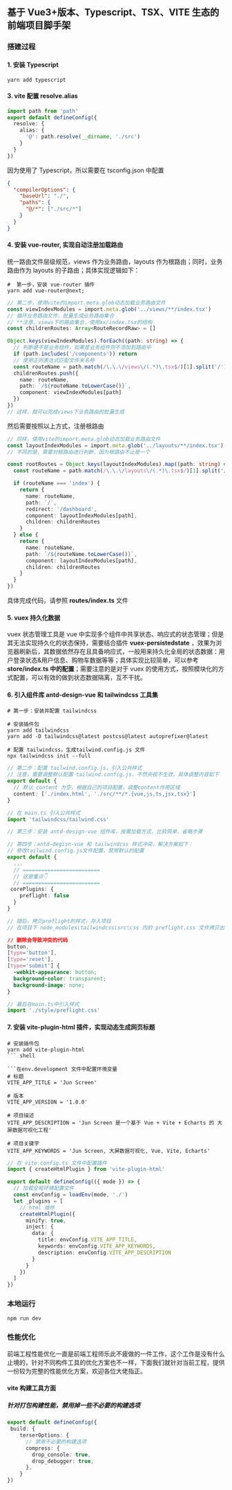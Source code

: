 <!--
 * @Author: changjun anson1992@163.com
 * @Date: 2024-01-05 10:36:01
 * @LastEditors: changjun anson1992@163.com
 * @LastEditTime: 2024-04-08 15:50:40
 * @FilePath: /VUE3-VITE-TS-TEMPLATE/README.md
 * @Description: 工程描述文档
-->

## 基于 Vue3+版本、Typescript、TSX、VITE 生态的前端项目脚手架

### 搭建过程

#### 1. 安装 Typescript

```shell
yarn add typescript
```

#### 3. vite 配置 resolve.alias

```typescript
import path from 'path'
export default defineConfig({
  resolve: {
    alias: {
      '@': path.resolve(__dirname, './src')
    }
  }
})
```

因为使用了 Typescript，所以需要在 tsconfig.json 中配置

```json
{
  "compilerOptions": {
    "baseUrl": "./",
    "paths": {
      "@/*": ["./src/*"]
    }
  }
}
```

#### 4. 安装 vue-router, 实现自动注册加载路由

统一路由文件层级规范，views 作为业务路由，layouts 作为根路由；同时，业务路由作为 layouts 的子路由；具体实现逻辑如下：

```shell
#  第一步，安装 vue-router 插件
yarn add vue-router@next;
```

```typescript
// 第二步，使用vite的import.meta.glob动态加载业务路由文件
const viewIndexModules = import.meta.glob('../views/**/index.tsx')
// 循环业务路由文件，批量生成业务路由集合
// **注意，views下的路由集合，使用xx/index.tsx的结构
const childrenRoutes: Array<RouteRecordRaw> = []

Object.keys(viewIndexModules).forEach((path: string) => {
  // 判断是不是业务组件，如果是业务组件则不添加到路由中
  if (path.includes('/components')) return
  // 使用正则表达式匹配文件夹名称
  const routeName = path.match(/\.\.\/views\/(.*)\.tsx$/)[1].split('/')[0]
  childrenRoutes.push({
    name: routeName,
    path: `/${routeName.toLowerCase()}`,
    component: viewIndexModules[path]
  })
})
// 这样，就可以完成views下业务路由的批量生成
```

然后需要按照以上方式，注册根路由

```typescript
// 同样，使用vite的import.meta.glob动态加载业务路由文件
const layoutIndexModules = import.meta.glob('../layouts/**/index.tsx')
// 不同的是，需要对根路由进行判断，因为根路由不止是一个

const rootRoutes = Object.keys(layoutIndexModules).map((path: string) => {
  const routeName = path.match(/\.\.\/layouts\/(.*)\.tsx$/)[1].split('/')[0]

  if (routeName === 'index') {
    return {
      name: routeName,
      path: `/`,
      redirect: '/dashboard',
      component: layoutIndexModules[path],
      children: childrenRoutes
    }
  } else {
    return {
      name: routeName,
      path: `/${routeName.toLowerCase()}`,
      component: layoutIndexModules[path],
      children: childrenRoutes
    }
  }
})
```

具体完成代码，请参照 **routes/index.ts** 文件

#### 5. vuex 持久化数据

vuex 状态管理工具是 vue 中实现多个组件中共享状态、响应式的状态管理；但是其无法实现持久化的状态保持，需要结合插件 **vuex-persistedstate** ，效果为浏览器刷新后，其数据依然存在且具备响应式，一般用来持久化全局的状态数据：用户登录状态&用户信息、购物车数据等等；具体实现比较简单，可以参考 **store/index.ts 中的配置**；需要注意的是对于 vuex 的使用方式，按照模块化的方式配置，可以有效的做到状态数据隔离，互不干扰。

#### 6. 引入组件库 antd-design-vue 和 tailwindcss 工具集

```shell
# 第一步：安装并配置 tailwindcss

# 安装插件包
yarn add tailwindcss
yarn add -D tailwindcss@latest postcss@latest autoprefixer@latest

# 配置 tailwindcss，生成tailwind.config.js 文件
npx tailwindcss init --full
```

```typescript
// 第二步：配置 tailwind.config.js，引入公共样式
// 注意，需要调整默认配置 tailwind.config.js，不然央视不生效，具体调整内容如下
export default {
  // 默认 content 为空，根据自己的项目配置，调整content作用区域
  content: ['./index.html', './src/**/*.{vue,js,ts,jsx,tsx}']
}

// 在 main.ts 引入公共样式
import 'tailwindcss/tailwind.css'
```

```typescript
// 第三步：安装 antd-design-vue 组件库，按需加载方式，比较简单，省略步骤
```

```typescript
// 第四步：antd-degisn-vue 和 tailwindcss 样式冲突，解决方案如下：
// 修改tailwind.config.js文件配置，禁用默认的配置
export default {
  ...
  // =========================
  // 这是重点👇
  // =========================
 corePlugins: {
    preflight: false
  }
}

// 随后，拷贝preflight的样式，存入项目
// 在项目下 node_modules\tailwindcss\src\css 内的 preflight.css 文件拷贝出来，粘贴到你项目的样式文件夹中，如 src\style\preflight.css
```

```css
// 删除会导致冲突的代码
button,
[type='button'],
[type='reset'],
[type='submit'] {
  -webkit-appearance: button;
  background-color: transparent;
  background-image: none;
}
```

```typescript
// 最后在main.ts中引入样式
import './style/preflight.css'
```

#### 7. 安装 vite-plugin-html 插件，实现动态生成网页标题

````shell
# 安装插件包
yarn add vite-plugin-html
``` shell

```在env.development 文件中配置环境变量
# 标题
VITE_APP_TITLE = 'Jun Screen'

# 版本
VITE_APP_VERSION = '1.0.0'

# 项目描述
VITE_APP_DESCRIPTION = 'Jun Screen 是一个基于 Vue + Vite + Echarts 的 大屏数据可视化工程'

# 项目关键字
VITE_APP_KEYWORDS = 'Jun Screen, 大屏数据可视化, Vue, Vite, Echarts'

````

```typescript
// 在 vite.config.ts 文件中配置插件
import { createHtmlPlugin } from 'vite-plugin-html'

export default defineConfig(({ mode }) => {
  // 加载全局环境配置文件
  const envConfig = loadEnv(mode, './')
  let _plugins = [
    // html 插件
    createHtmlPlugin({
      minify: true,
      inject: {
        data: {
          title: envConfig.VITE_APP_TITLE,
          keywords: envConfig.VITE_APP_KEYWORDS,
          description: envConfig.VITE_APP_DESCRIPTION
        }
      }
    })
  ]
})
```

### 本地运行

```shell
npm run dev
```

### 性能优化

前端工程性能优化一直是前端工程师乐此不疲做的一件工作，这个工作是没有什么止境的，针对不同构件工具的优化方案也不一样，下面我们就针对当前工程，提供一份较为完整的性能优化方案，欢迎各位大佬指正。

#### vite 构建工具方面

##### 针对打包构建性能，禁用掉一些不必要的构建选项

```ts
export default defineConfig({
 build: {
    terserOptions: {
      // 禁用不必要的构建选项
      compress: {
        drop_console: true,
        drop_debugger: true,
      },
    }
})
```
